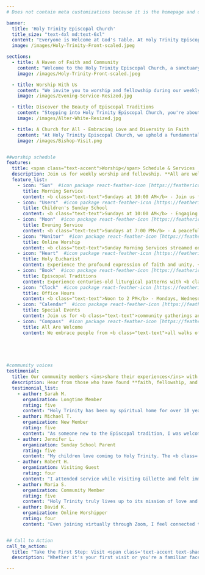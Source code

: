 ```yaml
---
# Does not contain meta customizations because it is the homepage and config is already set in the config file

banner:
  title: 'Holy Trinity Episcopal Church'
  title_size: "text-4xl md:text-6xl"
  content: "Everyone is Welcome at God's Table. At Holy Trinity Episcopal Church, we welcome you with open arms to join a community where faith guides us, love sustains us, and fellowship enriches us."
  image: /images/Holy-Trinity-Front-scaled.jpeg

sections:
  - title: A Haven of Faith and Community
    content: "Welcome to the Holy Trinity Episcopal Church, a sanctuary of warmth and inclusivity nestled in the heart of Gillette, WY. Embracing the teachings of Jesus Christ, we open our doors to all, celebrating the divine tapestry of our community. Our philosophy is simple: <b class='text-accent'>love unconditionally, lead by example, serve with generosity, and follow wherever God calls us</b>."
    image: /images/Holy-Trinity-Front-scaled.jpeg

  - title: Worship With Us
    content: "We invite you to worship and fellowship during our weekly services. Every Sunday, we gather for a <b class='text-accent'>Morning Service at 10 AM</b> that fills the sanctuary with song, prayer, and reflection. Concurrently, we host a Children's Sunday School, providing our youngest members with engaging biblical teachings. Our <b class='text-accent'>Evening Service at 7 PM</b> offers a peaceful end to your Sabbath with thoughtful sermons and a candlelit atmosphere."
    image: /images/Evening-Service-Resized.jpg

  - title: Discover the Beauty of Episcopal Traditions
    content: "Stepping into Holy Trinity Episcopal Church, you're about to experience a spiritual journey grounded in centuries-old traditions. Our services embrace an age-old liturgical pattern that makes room for both vibrant hymns and solemn prayers, fostering a sense of belonging and peace. At Holy Trinity, we cherish the <b class='text-accent'>Holy Eucharist</b>, a profound expression of faith and unity open to all baptized Christians."
    image: /images/Alter-White-Resized.jpg

  - title: A Church for All - Embracing Love and Diversity in Faith
    content: "At Holy Trinity Episcopal Church, we uphold a fundamental belief that our community is made stronger through diversity and inclusivity. We are a spiritual haven that offers open arms to every soul seeking refuge, guidance, or a place to be themselves. As followers of Christ's message of unconditional love, we affirm that <b class='text-accent'>every individual, regardless of race, gender, sexual orientation, or background, is a cherished part of God's family</b>."
    image: /images/Bishop-Visit.png


##worship schedule
features:
  title: <span class="text-accent">Worship</span> Schedule & Services
  description: Join us for weekly worship and fellowship. **All are welcome** at God's table.
  feature_list:
    - icon: "Sun"  #icon package react-feather-icon [https://feathericons.com/]
      title: Morning Service
      content: <b class="text-text">Sundays at 10:00 AM</b> - Join us for our main worship service filled with song, prayer, and reflection.
    - icon: "Users"  #icon package react-feather-icon [https://feathericons.com/]
      title: Children's Sunday School
      content: <b class="text-text">Sundays at 10:00 AM</b> - Engaging biblical teachings and nurturing community for our youngest members.
    - icon: "Moon"  #icon package react-feather-icon [https://feathericons.com/]
      title: Evening Service
      content: <b class="text-text">Sundays at 7:00 PM</b> - A peaceful end to your Sabbath with thoughtful sermons and candlelit atmosphere.
    - icon: "Monitor"  #icon package react-feather-icon [https://feathericons.com/]
      title: Online Worship
      content: <b class="text-text">Sunday Morning Services streamed on Zoom</b> - Meeting #3079214717, Passcode #368496
    - icon: "Heart"  #icon package react-feather-icon [https://feathericons.com/]
      title: Holy Eucharist
      content: Experience the profound expression of faith and unity, <b class="text-text">open to all baptized Christians</b>.
    - icon: "Book"  #icon package react-feather-icon [https://feathericons.com/]
      title: Episcopal Traditions
      content: Experience centuries-old liturgical patterns with <b class="text-text">vibrant hymns and solemn prayers</b>.
    - icon: "Clock"  #icon package react-feather-icon [https://feathericons.com/]
      title: Office Hours
      content: <b class="text-text">Noon to 2 PM</b> - Mondays, Wednesdays, and Fridays for pastoral care and questions.
    - icon: "Calendar"  #icon package react-feather-icon [https://feathericons.com/]
      title: Special Events
      content: Join us for <b class="text-text">community gatherings and special services</b> throughout the year.
    - icon: "Compass"  #icon package react-feather-icon [https://feathericons.com/]
      title: All Are Welcome
      content: We embrace people from <b class="text-text">all walks of life</b> to grow with us in faith and acceptance.
    




#community voices
testimonial:
  title: Our community members <ins>share their experiences</ins> with us
  description: Hear from those who have found **faith, fellowship, and spiritual growth** at Holy Trinity
  testimonial_list:
    - author: Sarah M.
      organization: Longtime Member
      rating: five
      content: "Holy Trinity has been my spiritual home for over 10 years. The <b class='text-accent'>welcoming community</b> and meaningful worship have sustained me through life's joys and challenges."
    - author: Michael T.
      organization: New Member
      rating: five
      content: "As someone new to the Episcopal tradition, I was welcomed with <b class='text-accent'>open arms</b>. The liturgy is beautiful and the community is genuine."
    - author: Jennifer L.
      organization: Sunday School Parent
      rating: five
      content: "My children love coming to Holy Trinity. The <b class='text-accent'>Children's Sunday School</b> provides wonderful biblical education in a nurturing environment."
    - author: Robert H.
      organization: Visiting Guest
      rating: four
      content: "I attended service while visiting Gillette and felt immediately welcomed. The <b class='text-accent'>warmth and inclusivity</b> of this congregation is remarkable."
    - author: Maria S.
      organization: Community Member
      rating: five
      content: "Holy Trinity truly lives up to its mission of love and acceptance. <b class='text-accent'>Everyone is welcome</b> at God's table here."
    - author: David K.
      organization: Online Worshipper
      rating: four
      content: "Even joining virtually through Zoom, I feel connected to the community. The <b class='text-accent'>online worship experience</b> is meaningful and accessible."


## Call to Action
call_to_action:
  title: "Take the First Step: Visit <span class='text-accent text-shadow-[0px_5px_15px]'>Holy Trinity</span> Episcopal Church"
  description: "Whether it's your first visit or you're a familiar face returning, we invite you to visit and engage with our community. Your spiritual journey matters, and we're here to support it. **Let's live our faith together.**"

---
```

